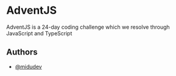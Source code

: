 # AdventJS

AdventJS is a 24-day coding challenge which we resolve through JavaScript and TypeScript


## Authors

- [@midudev](https://www.github.com/midudev)


